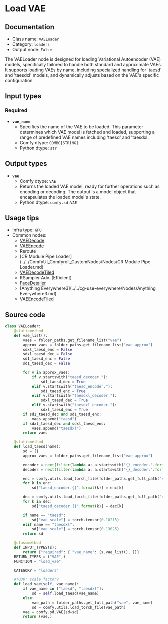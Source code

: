 # Load VAE
## Documentation
- Class name: `VAELoader`
- Category: `loaders`
- Output node: `False`

The VAELoader node is designed for loading Variational Autoencoder (VAE) models, specifically tailored to handle both standard and approximate VAEs. It supports loading VAEs by name, including specialized handling for 'taesd' and 'taesdxl' models, and dynamically adjusts based on the VAE's specific configuration.
## Input types
### Required
- **`vae_name`**
    - Specifies the name of the VAE to be loaded. This parameter determines which VAE model is fetched and loaded, supporting a range of predefined VAE names including 'taesd' and 'taesdxl'.
    - Comfy dtype: `COMBO[STRING]`
    - Python dtype: `str`
## Output types
- **`vae`**
    - Comfy dtype: `VAE`
    - Returns the loaded VAE model, ready for further operations such as encoding or decoding. The output is a model object that encapsulates the loaded model's state.
    - Python dtype: `comfy.sd.VAE`
## Usage tips
- Infra type: `GPU`
- Common nodes:
    - [VAEDecode](../../Comfy/Nodes/VAEDecode.md)
    - [VAEEncode](../../Comfy/Nodes/VAEEncode.md)
    - Reroute
    - [CR Module Pipe Loader](../../ComfyUI_Comfyroll_CustomNodes/Nodes/CR Module Pipe Loader.md)
    - [VAEDecodeTiled](../../Comfy/Nodes/VAEDecodeTiled.md)
    - KSampler Adv. (Efficient)
    - [FaceDetailer](../../ComfyUI-Impact-Pack/Nodes/FaceDetailer.md)
    - [Anything Everywhere3](../../cg-use-everywhere/Nodes/Anything Everywhere3.md)
    - [VAEEncodeTiled](../../Comfy/Nodes/VAEEncodeTiled.md)



## Source code
```python
class VAELoader:
    @staticmethod
    def vae_list():
        vaes = folder_paths.get_filename_list("vae")
        approx_vaes = folder_paths.get_filename_list("vae_approx")
        sdxl_taesd_enc = False
        sdxl_taesd_dec = False
        sd1_taesd_enc = False
        sd1_taesd_dec = False

        for v in approx_vaes:
            if v.startswith("taesd_decoder."):
                sd1_taesd_dec = True
            elif v.startswith("taesd_encoder."):
                sd1_taesd_enc = True
            elif v.startswith("taesdxl_decoder."):
                sdxl_taesd_dec = True
            elif v.startswith("taesdxl_encoder."):
                sdxl_taesd_enc = True
        if sd1_taesd_dec and sd1_taesd_enc:
            vaes.append("taesd")
        if sdxl_taesd_dec and sdxl_taesd_enc:
            vaes.append("taesdxl")
        return vaes

    @staticmethod
    def load_taesd(name):
        sd = {}
        approx_vaes = folder_paths.get_filename_list("vae_approx")

        encoder = next(filter(lambda a: a.startswith("{}_encoder.".format(name)), approx_vaes))
        decoder = next(filter(lambda a: a.startswith("{}_decoder.".format(name)), approx_vaes))

        enc = comfy.utils.load_torch_file(folder_paths.get_full_path("vae_approx", encoder))
        for k in enc:
            sd["taesd_encoder.{}".format(k)] = enc[k]

        dec = comfy.utils.load_torch_file(folder_paths.get_full_path("vae_approx", decoder))
        for k in dec:
            sd["taesd_decoder.{}".format(k)] = dec[k]

        if name == "taesd":
            sd["vae_scale"] = torch.tensor(0.18215)
        elif name == "taesdxl":
            sd["vae_scale"] = torch.tensor(0.13025)
        return sd

    @classmethod
    def INPUT_TYPES(s):
        return {"required": { "vae_name": (s.vae_list(), )}}
    RETURN_TYPES = ("VAE",)
    FUNCTION = "load_vae"

    CATEGORY = "loaders"

    #TODO: scale factor?
    def load_vae(self, vae_name):
        if vae_name in ["taesd", "taesdxl"]:
            sd = self.load_taesd(vae_name)
        else:
            vae_path = folder_paths.get_full_path("vae", vae_name)
            sd = comfy.utils.load_torch_file(vae_path)
        vae = comfy.sd.VAE(sd=sd)
        return (vae,)

```
